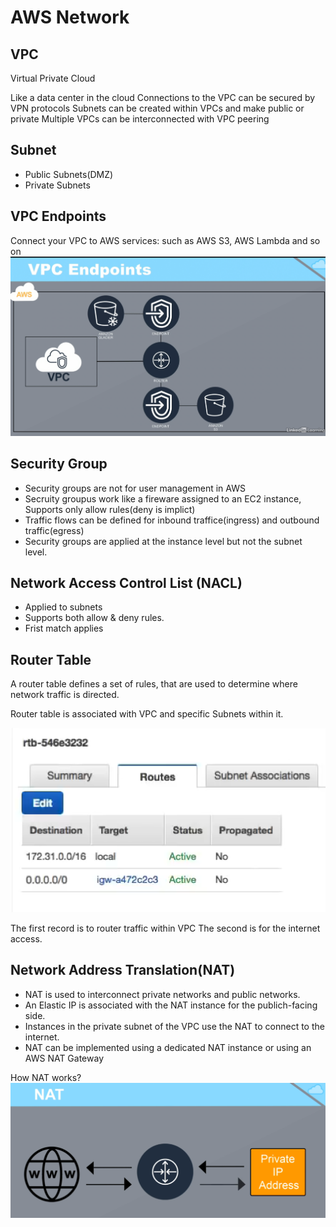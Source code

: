 # AWS Network

## VPC
Virtual Private Cloud

Like a data center in the cloud
Connections to the VPC can be secured by VPN protocols
Subnets can be created within VPCs and make public or private
Multiple VPCs can be interconnected with VPC peering

## Subnet
- Public Subnets(DMZ)
- Private Subnets

## VPC Endpoints
Connect your VPC to AWS services: such as AWS S3, AWS Lambda and so on
![VPC-Endpoints](VPC-Endpoints.png)

## Security Group

- Security groups are not for user management in AWS
- Secruity groupus work like a fireware assigned to an EC2 instance,
 Supports only allow rules(deny is implict)
- Traffic flows can be defined for inbound traffice(ingress) and 
outbound traffic(egress)
- Security groups are applied at the instance level but not the subnet level.

## Network Access Control List (NACL)
- Applied to subnets
- Supports both allow & deny rules.
- Frist match applies

## Router Table
A router table defines a set of rules, that are used to determine where 
network traffic is directed.

Router table is associated with VPC and specific Subnets within it.

![Route-Table-Routes](Route-Table-Routes.png)

The first record is to router traffic within VPC
The second is for the internet access.

## Network Address Translation(NAT)
- NAT is used to interconnect private networks and public networks.
- An Elastic IP is associated with the NAT instance for the publich-facing side.
- Instances in the private subnet of the VPC use the NAT to connect to the internet.
- NAT can be implemented using a dedicated NAT instance or using an AWS NAT Gateway

How NAT works?
![how NAT works](NAT.png)